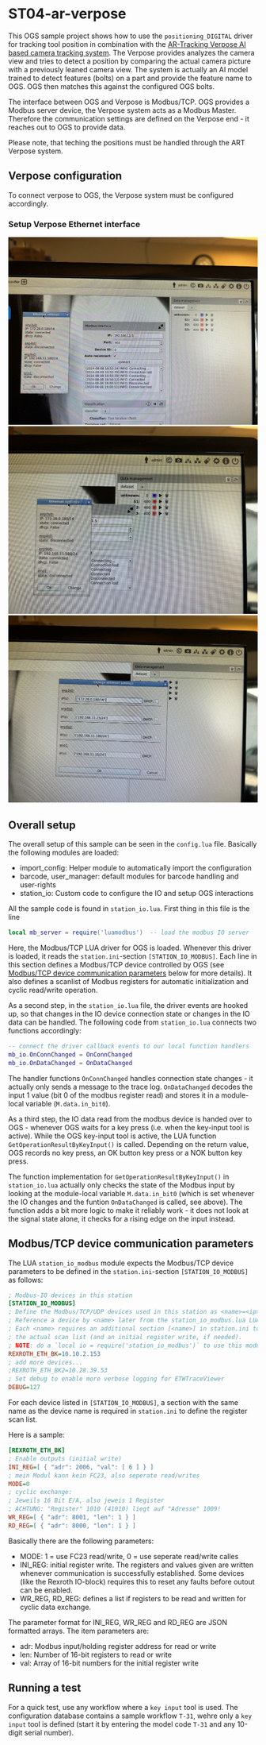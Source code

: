 # ST04-ar-verpose

This OGS sample project shows how to use the `positioning_DIGITAL` driver for
tracking tool position in combination with the [AR-Tracking Verpose AI based camera tracking system](https://ar-tracking.com/en/product-program/verpose). The Verpose provides analyzes the camera view and tries to detect a position by comparing the actual camera picture with a
previously leaned camera view. The system is actually an AI model trained to detect features (bolts) on a part and provide the feature name to OGS. OGS then matches this against the configured OGS bolts.

The interface between OGS and Verpose is Modbus/TCP. OGS provides a Modbus server device, the
Verpose system acts as a Modbus Master. Therefore the communication settings are defined on the
Verpose end - it reaches out to OGS to provide data.

Please note, that teching the positions must be handled through the ART Verpose system.  

## Verpose configuration

To connect verpose to OGS, the Verpose system must be configured accordingly.

### Setup Verpose Ethernet interface

![heOpCfg positioning configuration](doc/verpose-cfg-ethernet-01.jpg)
![heOpCfg positioning configuration](doc/verpose-cfg-ethernet-02.jpg)
![heOpCfg positioning configuration](doc/verpose-cfg-ethernet-03.jpg)

## Overall setup

The overall setup of this sample can be seen in the `config.lua` file. Basically the
following modules are loaded:

- import_config: Helper module to automatically import the configuration
- barcode, user_manager: default modules for barcode handling and user-rights
- station_io: Custom code to configure the IO and setup OGS interactions

All the sample code is found in `station_io.lua`. First thing in this file is the line

``` lua
local mb_server = require('luamodbus')  -- load the modbus IO server
```

Here, the Modbus/TCP LUA driver for OGS is loaded. Whenever this driver is loaded, it
reads the `station.ini`-section `[STATION_IO_MODBUS]`. Each line in this section defines
a Modbus/TCP device controlled by OGS (see [Modbus/TCP device communication parameters](#modbustcp-device-communication-parameters) below for more details). It also defines a scanlist of
Modbus registers for automatic initialization and cyclic read/write operation.

As a second step, in the `station_io.lua` file, the driver events are hooked up, so
that changes in the IO device connection state or changes in the IO data can be handled.
The following code from `station_io.lua` connects two functions accordingly:

``` lua
-- connect the driver callback events to our local function handlers
mb_io.OnConnChanged = OnConnChanged
mb_io.OnDataChanged = OnDataChanged
```

The handler functions `OnConnChanged` handles connection state changes - it actually only sends a message to the trace log. `OnDataChanged` decodes the input 1 value (bit 0 of the
modbus register read) and stores it in a module-local variable (`M.data.in_bit0`).

As a third step, the IO data read from the modbus device is handed over to OGS - whenever
OGS waits for a key press (i.e. when the key-input tool is active). While the OGS key-input
tool is active, the LUA function `GetOperationResultByKeyInput()` is called. Depending on
the return value, OGS records no key press, an OK button key press or a NOK button key press.

The function implementation for `GetOperationResultByKeyInput()` in `station_io.lua` actually
only checks the state of the Modbus input by looking at the module-local variable `M.data.in_bit0` (which is set whenever the IO changes and the funtion `OnDataChanged` is called, see
above). The function adds a bit more logic to make it reliably work - it does not look at
the signal state alone, it checks for a rising edge on the input instead.

## Modbus/TCP device communication parameters

The LUA `station_io_modbus` module expects the Modbus/TCP device parameters to
be defined in the `station.ini`-section `[STATION_IO_MODBUS]` as follows:

``` ini
; Modbus-IO devices in this station
[STATION_IO_MODBUS]
; Define the Modbus/TCP/UDP devices used in this station as <name>=<ip>[,<params>]
; Reference a device by <name> later from the station_io_modbus.lua LUA module.
; Each <name> requires an additional section [<name>] in station.ini to define
; the actual scan list (and an initial register write, if needed).
; NOTE: do a `local io = require('station_io_modbus')` to use this module.
REXROTH_ETH_BK=10.10.2.153
; add more devices...
;REXROTH_ETH_BK2=10.28.39.53
; Set debug to enable more verbose logging for ETWTraceViewer
DEBUG=127
```

For each device listed in `[STATION_IO_MODBUS]`, a section with the same name as the
device name is required in `station.ini` to define the register scan list.

Here is a sample:

``` ini
[REXROTH_ETH_BK]   
; Enable outputs (initial write)
INI_REG=[ { "adr": 2006, "val": [ 6 ] } ]
; mein Modul kann kein FC23, also seperate read/writes
MODE=0
; cyclic exchange:
; Jeweils 16 Bit E/A, also jeweis 1 Register
; ACHTUNG: "Register" 1010 (41010) liegt auf "Adresse" 1009!
WR_REG=[ { "adr": 8001, "len": 1 } ]
RD_REG=[ { "adr": 8000, "len": 1 } ]
```

Basically there are the following parameters:

- MODE: 1 = use FC23 read/write, 0 = use seperate read/write calles
- INI_REG: initial register write. The registers and values given are written whenever
  communication is successfully established. Some devices (like the Rexroth IO-block)
  requires this to reset any faults before outout can be enabled.
- WR_REG, RD_REG: defines a list if registers to be read and written for cyclic data
  exchange.

The parameter format for INI_REG, WR_REG and RD_REG are JSON formatted arrays. The item
parameters are:

- adr: Modbus input/holding register address for read or write
- len: Number of 16-bit registers to read or write
- val: Array of 16-bit numbers for the initial register write

## Running a test

For a quick test, use any workflow where a `key input` tool is used.
The configuration database contains a sample workflow `T-31`, wehre only a `key input` tool is
defined (start it by entering the model code `T-31` and any 10-digit serial number).
